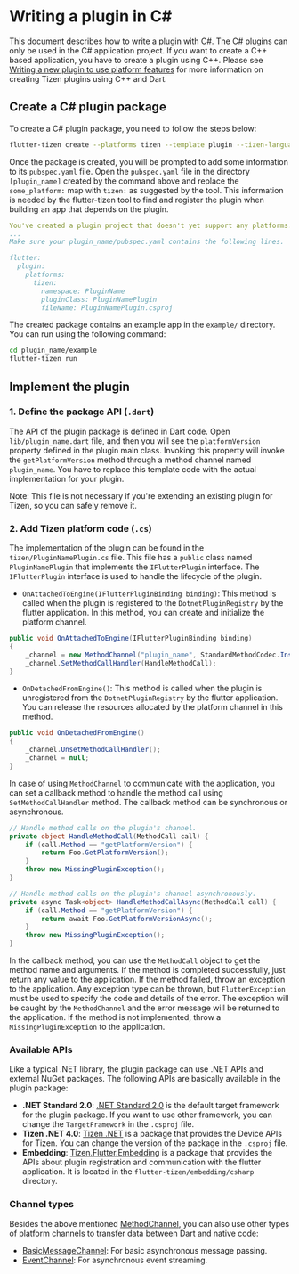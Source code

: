 # Writing a plugin in C#

This document describes how to write a plugin with C#. The C# plugins can only be used in the C# application project. If you want to create a C++ based application, you have to create a plugin using C++. Please see [Writing a new plugin to use platform features](develop-plugin.md) for more information on creating Tizen plugins using C++ and Dart.


## Create a C# plugin package

To create a C# plugin package, you need to follow the steps below:
```sh
flutter-tizen create --platforms tizen --template plugin --tizen-language csharp [plugin_name]
```
Once the package is created, you will be prompted to add some information to its `pubspec.yaml` file. Open the `pubspec.yaml` file in the directory `[plugin_name]` created by the command above and replace the `some_platform:` map with `tizen:` as suggested by the tool. This information is needed by the flutter-tizen tool to find and register the plugin when building an app that depends on the plugin.

```yaml
You've created a plugin project that doesn't yet support any platforms.
...
Make sure your plugin_name/pubspec.yaml contains the following lines.

flutter:
  plugin:
    platforms:
      tizen:
        namespace: PluginName
        pluginClass: PluginNamePlugin
        fileName: PluginNamePlugin.csproj
```

The created package contains an example app in the `example/` directory. You can run using the following command:
```sh
cd plugin_name/example
flutter-tizen run
```

## Implement the plugin

### 1. Define the package API (`.dart`)

The API of the plugin package is defined in Dart code. Open `lib/plugin_name.dart` file, and then you will see the `platformVersion` property defined in the plugin main class. Invoking this property will invoke the `getPlatformVersion` method through a method channel named `plugin_name`. You have to replace this template code with the actual implementation for your plugin.

Note: This file is not necessary if you're extending an existing plugin for Tizen, so you can safely remove it.

### 2. Add Tizen platform code (`.cs`)

The implementation of the plugin can be found in the `tizen/PluginNamePlugin.cs` file. This file has a `public` class named `PluginNamePlugin` that implements the `IFlutterPlugin` interface. The `IFlutterPlugin` interface is used to handle the lifecycle of the plugin.

- `OnAttachedToEngine(IFlutterPluginBinding binding)`: This method is called when the plugin is registered to the `DotnetPluginRegistry` by the flutter application. In this method, you can create and initialize the platform channel.

```c#
public void OnAttachedToEngine(IFlutterPluginBinding binding)
{
    _channel = new MethodChannel("plugin_name", StandardMethodCodec.Instance, binding.BinaryMessenger);
    _channel.SetMethodCallHandler(HandleMethodCall);
}
```

- `OnDetachedFromEngine()`: This method is called when the plugin is unregistered from the `DotnetPluginRegistry` by the flutter application. You can release the resources allocated by the platform channel in this method.

```c#
public void OnDetachedFromEngine()
{
    _channel.UnsetMethodCallHandler();
    _channel = null;
}
```

In case of using `MethodChannel` to communicate with the application, you can set a callback method to handle the method call using `SetMethodCallHandler` method. The callback method can be synchronous or asynchronous.

```c#
// Handle method calls on the plugin's channel.
private object HandleMethodCall(MethodCall call) {
    if (call.Method == "getPlatformVersion") {
        return Foo.GetPlatformVersion();
    }
    throw new MissingPluginException();
}

// Handle method calls on the plugin's channel asynchronously.
private async Task<object> HandleMethodCallAsync(MethodCall call) {
    if (call.Method == "getPlatformVersion") {
        return await Foo.GetPlatformVersionAsync();
    }
    throw new MissingPluginException();
}
```

In the callback method, you can use the `MethodCall` object to get the method name and arguments. If the method is completed successfully, just return any value to the application. If the method failed, throw an exception to the application. Any exception type can be thrown, but `FlutterException` must be used to specify the code and details of the error. The exception will be caught by the `MethodChannel` and the error message will be returned to the application. If the method is not implemented, throw a `MissingPluginException` to the application.


### Available APIs

Like a typical .NET library, the plugin package can use .NET APIs and external NuGet packages. The following APIs are basically available in the plugin package:

- **.NET Standard 2.0**: [.NET Standard 2.0](https://docs.microsoft.com/en-us/dotnet/api/?view=netstandard-2.0) is the default target framework for the plugin package. If you want to use other framework, you can change the `TargetFramework` in the `.csproj` file.
- **Tizen .NET 4.0**: [Tizen .NET](https://github.com/Samsung/TizenFX) is a package that provides the Device APIs for Tizen. You can change the version of the package in the `.csproj` file.
- **Embedding**: [Tizen.Flutter.Embedding](https://github.com/flutter-tizen/flutter-tizen/tree/master/embedding/csharp/Tizen.Flutter.Embedding) is a package that provides the APIs about plugin registration and communication with the flutter application. It is located in the `flutter-tizen/embedding/csharp` directory.


### Channel types

Besides the above mentioned [MethodChannel](../embedding/csharp/Tizen.Flutter.Embedding/Channels/MethodChannel.cs), you can also use other types of platform channels to transfer data between Dart and native code:

- [BasicMessageChannel](../embedding/csharp/Tizen.Flutter.Embedding/Channels/BasicMessageChannel.cs): For basic asynchronous message passing.
- [EventChannel](../embedding/csharp/Tizen.Flutter.Embedding/Channels/EventChannel.cs): For asynchronous event streaming. 
